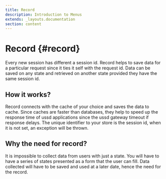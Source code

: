 ```yaml
---
title: Record
description: Introduction to Menus
extends: _layouts.documentation
section: content
---
```

# Record {#record}

Every new session has different a session id. Record helps to save data for a particular request since it ties it self with the request id. Data can be saved on any state and retrieved on another state provided they have the same session id.

## How it works?

Record connects with the cache of your choice and saves the data to cache. Since caches are faster than databases, they help to speed up the response time of ussd applications since the ussd gateway timeout if response delays. The unique identifier to your store is the session id, when it is not set, an exception will be thrown.

## Why the need for record?

It is impossible to collect data from users with just a state. You will have to have a series of states presented as a form that the user can fill. Data collected will have to be saved and used at a later date, hence the need for the record.